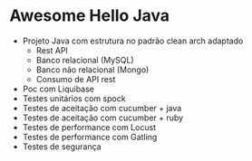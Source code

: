 # Awesome Hello Java

- Projeto Java com estrutura no padrão clean arch adaptado
    - Rest API
    - Banco relacional (MySQL)
    - Banco não relacional (Mongo)
    - Consumo de API rest
- Poc com Liquibase
- Testes unitários com spock
- Testes de aceitação com cucumber + java
- Testes de aceitação com cucumber + ruby
- Testes de performance com Locust
- Testes de performance com Gatling
- Testes de segurança
